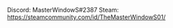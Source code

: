 Discord: MasterWindowS#2387                                                Steam: https://steamcommunity.com/id/TheMasterWindowS01/

